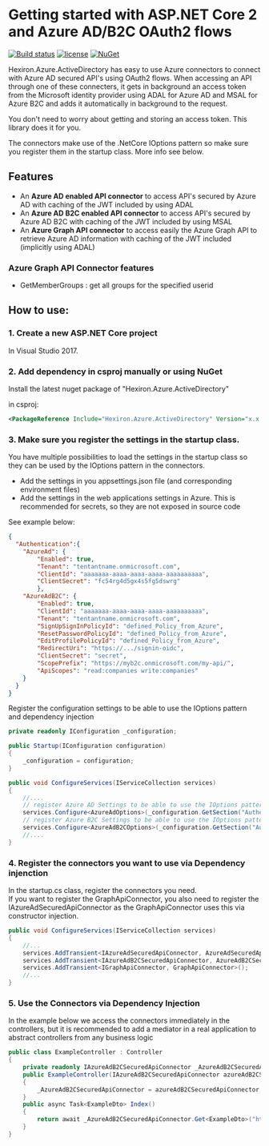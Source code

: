 # Getting started with ASP.NET Core 2 and Azure AD/B2C OAuth2 flows

[![Build status](https://ci.appveyor.com/api/projects/status/snx0tdnj8930gsr9/branch/master?svg=true)](https://ci.appveyor.com/api/projects/status/snx0tdnj8930gsr9/branch/master?svg=true)  [![license](https://img.shields.io/github/license/hexiron/Hexiron.Azure.ActiveDirectory.svg?maxAge=2592000)](https://github.com/hexiron/Hexiron.Azure.ActiveDirectory/blob/master/LICENSE)  [![NuGet](https://img.shields.io/nuget/v/Hexiron.Azure.ActiveDirectory.svg?maxAge=86400)](https://www.nuget.org/packages/Hexiron.Azure.ActiveDirectory/)


Hexiron.Azure.ActiveDirectory has easy to use Azure connectors to connect with Azure AD secured API's using OAuth2 flows.
When accessing an API through one of these connecters, it gets in background an access token from the Microsoft identity provider using ADAL for Azure AD and MSAL for Azure B2C and adds it automatically in background to the request.

You don't need to worry about getting and storing an access token. This library does it for you.

The connectors make use of the .NetCore IOptions pattern so make sure you register them in the startup class. More info see below.

## Features ##
- An **Azure AD enabled API connector** to access API's secured by Azure AD with caching of the JWT included by using ADAL  
- An **Azure AD B2C enabled API connector** to access API's secured by Azure AD B2C with caching of the JWT included by using MSAL  
- An **Azure Graph API connector** to access easily the Azure Graph API to retrieve Azure AD information with caching of the JWT included (implicitly using ADAL)  

### Azure Graph API Connector features 
- GetMemberGroups : get all groups for the specified userid

## How to use:
### 1. Create a new ASP.NET Core project ###
In Visual Studio 2017.
### 2. Add dependency in csproj manually or using NuGet ###
Install the latest nuget package of "Hexiron.Azure.ActiveDirectory"

in csproj:
```xml
<PackageReference Include="Hexiron.Azure.ActiveDirectory" Version="x.x.x" />
```

### 3. Make sure you register the settings in the startup class.

You have multiple possibilities to load the settings in the startup class so they can be used by the IOptions pattern in the connectors.  
- Add the settings in you appsettings.json file (and corresponding environment files)
- Add the settings in the web applications settings in Azure. This is recommended for secrets, so they are not exposed in source code

See example below:
```json
{
  "Authentication":{
	"AzureAd": {
		"Enabled": true,
		"Tenant": "tentantname.onmicrosoft.com",
		"ClientId": "aaaaaaa-aaaa-aaaa-aaaa-aaaaaaaaaa",
		"ClientSecret": "fc54rg4d5gx4s5fg5dswrg"
		},
	"AzureAdB2C": {
		"Enabled": true,
		"ClientId": "aaaaaaa-aaaa-aaaa-aaaa-aaaaaaaaaa",
		"Tenant": "tentantname.onmicrosoft.com",
		"SignUpSignInPolicyId": "defined_Policy_from_Azure",
		"ResetPasswordPolicyId": "defined_Policy_from_Azure",
		"EditProfilePolicyId": "defined_Policy_from_Azure",
		"RedirectUri": "https://.../signin-oidc",
		"ClientSecret": "secret",
		"ScopePrefix": "https://myb2c.onmicrosoft.com/my-api/",
		"ApiScopes": "read:companies write:companies" 
	}
  }
}
```
Register the configuration settings to be able to use the IOptions pattern and dependency injection

```csharp  
private readonly IConfiguration _configuration;

public Startup(IConfiguration configuration)
{
    _configuration = configuration;
}

public void ConfigureServices(IServiceCollection services)
{
    //....
    // register Azure AD Settings to be able to use the IOptions pattern via DI
    services.Configure<AzureAdOptions>(_configuration.GetSection("Authentication:AzureAd"));
    // register Azure B2C Settings to be able to use the IOptions pattern via DI
    services.Configure<AzureAdB2COptions>(_configuration.GetSection("Authentication:AzureAdB2C"));
	//....
}
```

### 4. Register the connectors you want to use via Dependency injenction
In the startup.cs class, register the connectors you need.  
If you want to register the GraphApiConnector, you also need to register the IAzureAdSecuredApiConnector as the GraphApiConnector uses this via constructor injection.
  
```csharp  
public void ConfigureServices(IServiceCollection services)  
{  
    //... 
	services.AddTransient<IAzureAdSecuredApiConnector, AzureAdSecuredApiConnector>();
    services.AddTransient<IAzureAdB2CSecuredApiConnector, AzureAdB2CSecuredApiConnector>();
    services.AddTransient<IGraphApiConnector, GraphApiConnector>();
	//...  
}  
```

### 5. Use the Connectors via Dependency Injection
In the example below we access the connectors immediately in the controllers, but it is recommended to add a mediator in a real application to abstract controllers from any business logic

```csharp
public class ExampleController : Controller
{
	private readonly IAzureAdB2CSecuredApiConnector _AzureAdB2CSecuredApiConnector;
    public ExampleController(IAzureAdB2CSecuredApiConnector azureAdB2CSecuredApiConnector)
	{
	    _AzureAdB2CSecuredApiConnector = azureAdB2CSecuredApiConnector;
	}
	public async Task<ExampleDto> Index()
	{
	    return await _AzureAdB2CSecuredApiConnector.Get<ExampleDto>("http://localhost", "azureResourceId");
	}
}
```